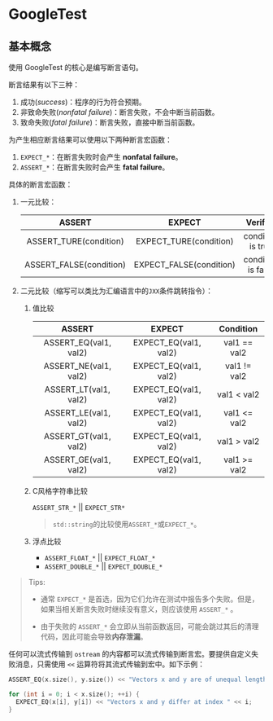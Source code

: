 # GoogleTest

## 基本概念

使用 GoogleTest 的核心是编写断言语句。

断言结果有以下三种：

1. 成功(*success*)：程序的行为符合预期。
2. 非致命失败(*nonfatal failure*)：断言失败，不会中断当前函数。
3. 致命失败(*fatal failure*)：断言失败，直接中断当前函数。

为产生相应断言结果可以使用以下两种断言宏函数：

1. `EXPECT_*`：在断言失败时会产生 **nonfatal failure**。
2. `ASSERT_*`：在断言失败时会产生 **fatal failure**。

具体的断言宏函数：

1. 一元比较：

   |         ASSERT          |         EXPECT          |      Verifies      |
   | :---------------------: | :---------------------: | :----------------: |
   | ASSERT_TURE(condition)  | EXPECT_TURE(condition)  | condition is true  |
   | ASSERT_FALSE(condition) | EXPECT_FALSE(condition) | condition is false |

2. 二元比较（缩写可以类比为汇编语言中的`JXX`条件跳转指令）：

   1. 值比较

      |        ASSERT         |        EXPECT         |  Condition   |
      | :-------------------: | :-------------------: | :----------: |
      | ASSERT_EQ(val1, val2) | EXPECT_EQ(val1, val2) | val1 == val2 |
      | ASSERT_NE(val1, val2) | EXPECT_EQ(val1, val2) | val1 != val2 |
      | ASSERT_LT(val1, val2) | EXPECT_EQ(val1, val2) | val1 < val2  |
      | ASSERT_LE(val1, val2) | EXPECT_EQ(val1, val2) | val1 <= val2 |
      | ASSERT_GT(val1, val2) | EXPECT_EQ(val1, val2) | val1 > val2  |
      | ASSERT_GE(val1, val2) | EXPECT_EQ(val1, val2) | val1 >= val2 |

   2. C风格字符串比较

      `ASSERT_STR_*` || `EXPECT_STR*`

      > `std::string`的比较使用`ASSERT_*`或`EXPECT_*`。

   3. 浮点比较

      + `ASSERT_FLOAT_*` || `EXPECT_FLOAT_*`
      + `ASSERT_DOUBLE_*` || `EXPECT_DOUBLE_*`

> Tips:
>
> + 通常 `EXPECT_*` 是首选，因为它们允许在测试中报告多个失败。但是，如果当相关断言失败时继续没有意义，则应该使用 `ASSERT_*` 。
>
> + 由于失败的 `ASSERT_*` 会立即从当前函数返回，可能会跳过其后的清理代码，因此可能会导致**内存泄漏**。

任何可以流式传输到 `ostream` 的内容都可以流式传输到断言宏。要提供自定义失败消息，只需使用 `<<` 运算符将其流式传输到宏中。如下示例：

```C++
ASSERT_EQ(x.size(), y.size()) << "Vectors x and y are of unequal length";

for (int i = 0; i < x.size(); ++i) {
  EXPECT_EQ(x[i], y[i]) << "Vectors x and y differ at index " << i;
}
```
